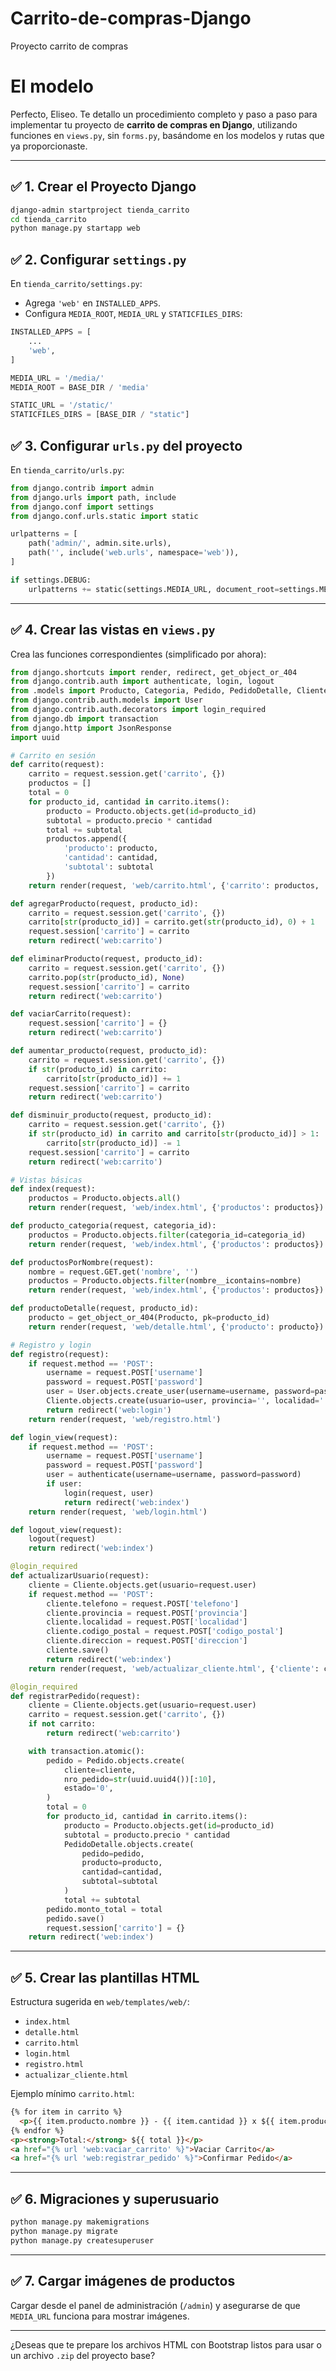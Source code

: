 # Carrito-de-compras-Django
Proyecto carrito de compras
# El modelo

Perfecto, Eliseo. Te detallo un procedimiento completo y paso a paso para implementar tu proyecto de **carrito de compras en Django**, utilizando funciones en `views.py`, sin `forms.py`, basándome en los modelos y rutas que ya proporcionaste.

---

## ✅ 1. Crear el Proyecto Django

```bash
django-admin startproject tienda_carrito
cd tienda_carrito
python manage.py startapp web
```

## ✅ 2. Configurar `settings.py`

En `tienda_carrito/settings.py`:

* Agrega `'web'` en `INSTALLED_APPS`.
* Configura `MEDIA_ROOT`, `MEDIA_URL` y `STATICFILES_DIRS`:

```python
INSTALLED_APPS = [
    ...
    'web',
]

MEDIA_URL = '/media/'
MEDIA_ROOT = BASE_DIR / 'media'

STATIC_URL = '/static/'
STATICFILES_DIRS = [BASE_DIR / "static"]
```

## ✅ 3. Configurar `urls.py` del proyecto

En `tienda_carrito/urls.py`:

```python
from django.contrib import admin
from django.urls import path, include
from django.conf import settings
from django.conf.urls.static import static

urlpatterns = [
    path('admin/', admin.site.urls),
    path('', include('web.urls', namespace='web')),
]

if settings.DEBUG:
    urlpatterns += static(settings.MEDIA_URL, document_root=settings.MEDIA_ROOT)
```

---

## ✅ 4. Crear las vistas en `views.py`

Crea las funciones correspondientes (simplificado por ahora):

```python
from django.shortcuts import render, redirect, get_object_or_404
from django.contrib.auth import authenticate, login, logout
from .models import Producto, Categoria, Pedido, PedidoDetalle, Cliente
from django.contrib.auth.models import User
from django.contrib.auth.decorators import login_required
from django.db import transaction
from django.http import JsonResponse
import uuid

# Carrito en sesión
def carrito(request):
    carrito = request.session.get('carrito', {})
    productos = []
    total = 0
    for producto_id, cantidad in carrito.items():
        producto = Producto.objects.get(id=producto_id)
        subtotal = producto.precio * cantidad
        total += subtotal
        productos.append({
            'producto': producto,
            'cantidad': cantidad,
            'subtotal': subtotal
        })
    return render(request, 'web/carrito.html', {'carrito': productos, 'total': total})

def agregarProducto(request, producto_id):
    carrito = request.session.get('carrito', {})
    carrito[str(producto_id)] = carrito.get(str(producto_id), 0) + 1
    request.session['carrito'] = carrito
    return redirect('web:carrito')

def eliminarProducto(request, producto_id):
    carrito = request.session.get('carrito', {})
    carrito.pop(str(producto_id), None)
    request.session['carrito'] = carrito
    return redirect('web:carrito')

def vaciarCarrito(request):
    request.session['carrito'] = {}
    return redirect('web:carrito')

def aumentar_producto(request, producto_id):
    carrito = request.session.get('carrito', {})
    if str(producto_id) in carrito:
        carrito[str(producto_id)] += 1
    request.session['carrito'] = carrito
    return redirect('web:carrito')

def disminuir_producto(request, producto_id):
    carrito = request.session.get('carrito', {})
    if str(producto_id) in carrito and carrito[str(producto_id)] > 1:
        carrito[str(producto_id)] -= 1
    request.session['carrito'] = carrito
    return redirect('web:carrito')

# Vistas básicas
def index(request):
    productos = Producto.objects.all()
    return render(request, 'web/index.html', {'productos': productos})

def producto_categoria(request, categoria_id):
    productos = Producto.objects.filter(categoria_id=categoria_id)
    return render(request, 'web/index.html', {'productos': productos})

def productosPorNombre(request):
    nombre = request.GET.get('nombre', '')
    productos = Producto.objects.filter(nombre__icontains=nombre)
    return render(request, 'web/index.html', {'productos': productos})

def productoDetalle(request, producto_id):
    producto = get_object_or_404(Producto, pk=producto_id)
    return render(request, 'web/detalle.html', {'producto': producto})

# Registro y login
def registro(request):
    if request.method == 'POST':
        username = request.POST['username']
        password = request.POST['password']
        user = User.objects.create_user(username=username, password=password)
        Cliente.objects.create(usuario=user, provincia='', localidad='', codigo_postal='', direccion='')
        return redirect('web:login')
    return render(request, 'web/registro.html')

def login_view(request):
    if request.method == 'POST':
        username = request.POST['username']
        password = request.POST['password']
        user = authenticate(username=username, password=password)
        if user:
            login(request, user)
            return redirect('web:index')
    return render(request, 'web/login.html')

def logout_view(request):
    logout(request)
    return redirect('web:index')

@login_required
def actualizarUsuario(request):
    cliente = Cliente.objects.get(usuario=request.user)
    if request.method == 'POST':
        cliente.telefono = request.POST['telefono']
        cliente.provincia = request.POST['provincia']
        cliente.localidad = request.POST['localidad']
        cliente.codigo_postal = request.POST['codigo_postal']
        cliente.direccion = request.POST['direccion']
        cliente.save()
        return redirect('web:index')
    return render(request, 'web/actualizar_cliente.html', {'cliente': cliente})

@login_required
def registrarPedido(request):
    cliente = Cliente.objects.get(usuario=request.user)
    carrito = request.session.get('carrito', {})
    if not carrito:
        return redirect('web:carrito')

    with transaction.atomic():
        pedido = Pedido.objects.create(
            cliente=cliente,
            nro_pedido=str(uuid.uuid4())[:10],
            estado='0',
        )
        total = 0
        for producto_id, cantidad in carrito.items():
            producto = Producto.objects.get(id=producto_id)
            subtotal = producto.precio * cantidad
            PedidoDetalle.objects.create(
                pedido=pedido,
                producto=producto,
                cantidad=cantidad,
                subtotal=subtotal
            )
            total += subtotal
        pedido.monto_total = total
        pedido.save()
        request.session['carrito'] = {}
    return redirect('web:index')
```

---

## ✅ 5. Crear las plantillas HTML

Estructura sugerida en `web/templates/web/`:

* `index.html`
* `detalle.html`
* `carrito.html`
* `login.html`
* `registro.html`
* `actualizar_cliente.html`

Ejemplo mínimo `carrito.html`:

```html
{% for item in carrito %}
  <p>{{ item.producto.nombre }} - {{ item.cantidad }} x ${{ item.producto.precio }} = ${{ item.subtotal }}</p>
{% endfor %}
<p><strong>Total:</strong> ${{ total }}</p>
<a href="{% url 'web:vaciar_carrito' %}">Vaciar Carrito</a>
<a href="{% url 'web:registrar_pedido' %}">Confirmar Pedido</a>
```

---

## ✅ 6. Migraciones y superusuario

```bash
python manage.py makemigrations
python manage.py migrate
python manage.py createsuperuser
```

---

## ✅ 7. Cargar imágenes de productos

Cargar desde el panel de administración (`/admin`) y asegurarse de que `MEDIA_URL` funciona para mostrar imágenes.

---

¿Deseas que te prepare los archivos HTML con Bootstrap listos para usar o un archivo `.zip` del proyecto base?

